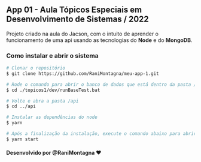 ## App 01 - Aula Tópicos Especiais em Desenvolvimento de Sistemas / 2022

Projeto criado na aula do Jacson, com o intuito de aprender o funcionamento de uma api usando as tecnologias do <b>Node</b> e do <b>MongoDB</b>.

### Como instalar e abrir o sistema

```bash
# Clonar o repositório
$ git clone https://github.com/RaniMontagna/meu-app-1.git

# Rode o comando para abrir o banco de dados que está dentro da pasta /dev
$ cd ./topicos1/dev/runBaseTest.bat

# Volte e abra a pasta /api
$ cd ../api

# Instalar as dependências do node
$ yarn

# Após a finalização da instalação, execute o comando abaixo para abrir a api
$ yarn start
```

#### Desenvolvido por @RaniMontagna ❤
